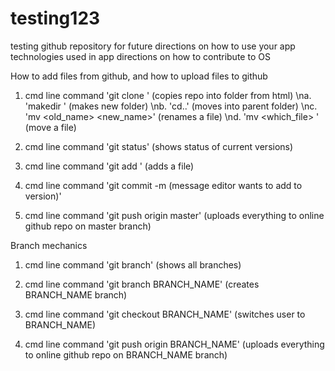 # testing123
testing github repository
for future directions on how to use your app
technologies used in app
directions on how to contribute to OS

How to add files from github, and how to upload files to github

1. cmd line command 'git clone <html>'                (copies repo into folder from html)
  \na. 'makedir <folder>'                             (makes new folder)
  \nb. 'cd..'                                         (moves into parent folder)
  \nc. 'mv <old_name> <new_name>'                     (renames a file)
  \nd. 'mv <which_file> <destination>'                (move a file)

2. cmd line command 'git status'                      (shows status of current versions)

3. cmd line command 'git add <file>'                  (adds a file)

4. cmd line command 'git commit -m (message editor wants to add to version)'

5. cmd line command 'git push origin master'          (uploads everything to online github repo on master branch)

Branch mechanics

1. cmd line command 'git branch'                      (shows all branches)

2. cmd line command 'git branch BRANCH_NAME'          (creates BRANCH_NAME branch)

3. cmd line command 'git checkout BRANCH_NAME'        (switches user to BRANCH_NAME)

4. cmd line command 'git push origin BRANCH_NAME'     (uploads everything to online github repo on BRANCH_NAME branch)
